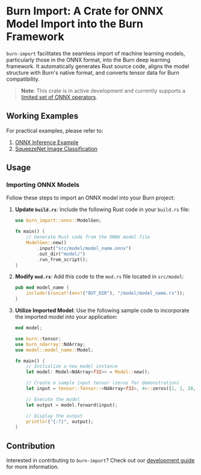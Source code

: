 # Burn Import: A Crate for ONNX Model Import into the Burn Framework

`burn-import` facilitates the seamless import of machine learning models, particularly those in the
ONNX format, into the Burn deep learning framework. It automatically generates Rust source code,
aligns the model structure with Burn's native format, and converts tensor data for Burn
compatibility.

> **Note**: This crate is in active development and currently supports a
> [limited set of ONNX operators](SUPPORTED-ONNX-OPS.md).

## Working Examples

For practical examples, please refer to:

1. [ONNX Inference Example](https://github.com/burn-rs/burn/tree/main/examples/onnx-inference)
2. [SqueezeNet Image Classification](https://github.com/burn-rs/models/tree/main/squeezenet-burn)

## Usage

### Importing ONNX Models

Follow these steps to import an ONNX model into your Burn project:

1. **Update `build.rs`**: Include the following Rust code in your `build.rs` file:

   ```rust
   use burn_import::onnx::ModelGen;

   fn main() {
       // Generate Rust code from the ONNX model file
       ModelGen::new()
           .input("src/model/model_name.onnx")
           .out_dir("model/")
           .run_from_script();
   }
   ```

2. **Modify `mod.rs`**: Add this code to the `mod.rs` file located in `src/model`:

   ```rust
   pub mod model_name {
       include!(concat!(env!("OUT_DIR"), "/model/model_name.rs"));
   }
   ```

3. **Utilize Imported Model**: Use the following sample code to incorporate the imported model into
   your application:

   ```rust
   mod model;

   use burn::tensor;
   use burn_ndarray::NdArray;
   use model::model_name::Model;

   fn main() {
       // Initialize a new model instance
       let model: Model<NdArray<f32>> = Model::new();

       // Create a sample input tensor (zeros for demonstration)
       let input = tensor::Tensor::<NdArray<f32>, 4>::zeros([1, 1, 28, 28]);

       // Execute the model
       let output = model.forward(input);

       // Display the output
       println!("{:?}", output);
   }
   ```

## Contribution

Interested in contributing to `burn-import`? Check out our [development guide](DEVELOPMENT.md) for
more information.
